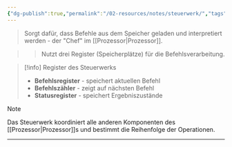 ```yaml
---
{"dg-publish":true,"permalink":"/02-resources/notes/steuerwerk/","tags":["hardware/cpu","informatik/architektur"],"noteIcon":"","updated":"2025-10-29T12:59:10.608+01:00"}
---
```



> Sorgt dafür, dass Befehle aus dem Speicher geladen und interpretiert werden - der "Chef" im [[Prozessor\|Prozessor]].

>> Nutzt drei Register (Speicherplätze) für die Befehlsverarbeitung.

>[!info] Register des Steuerwerks
>- **Befehlsregister** - speichert aktuellen Befehl
>- **Befehlszähler** - zeigt auf nächsten Befehl
>- **Statusregister** - speichert Ergebniszustände

>[!note] 
>Das Steuerwerk koordiniert alle anderen Komponenten des [[Prozessor\|Prozessor]]s und bestimmt die Reihenfolge der Operationen.

---